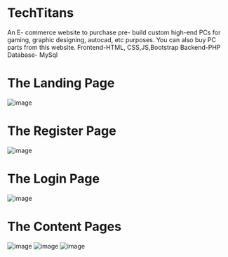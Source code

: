 # TechTitans
An E- commerce website to purchase pre- build
custom high-end PCs for gaming, graphic
designing, autocad, etc purposes. You can also
buy PC parts from this website.
Frontend-HTML, CSS,JS,Bootstrap
Backend-PHP
Database- MySql

# The Landing Page
![image](https://user-images.githubusercontent.com/68100794/163551468-abd1ae88-4da8-4968-a53b-145df0913794.png)

# The Register Page
![image](https://user-images.githubusercontent.com/68100794/163551583-23e25a88-c810-404e-b4cc-0ffb70732a77.png)

# The Login Page
![image](https://user-images.githubusercontent.com/68100794/163551638-fd1f9722-a3f0-440c-968b-b192c4b71ac4.png)

# The Content Pages
![image](https://user-images.githubusercontent.com/68100794/163551701-fd470e8a-6e91-447c-96fe-0c33dc13f349.png)
![image](https://user-images.githubusercontent.com/68100794/163551711-f9bfa0ca-c7d2-443b-9114-27d40e9ba8fe.png)
![image](https://user-images.githubusercontent.com/68100794/163551747-5c862a19-59fa-4aab-94d6-be0eb391bbf2.png)
